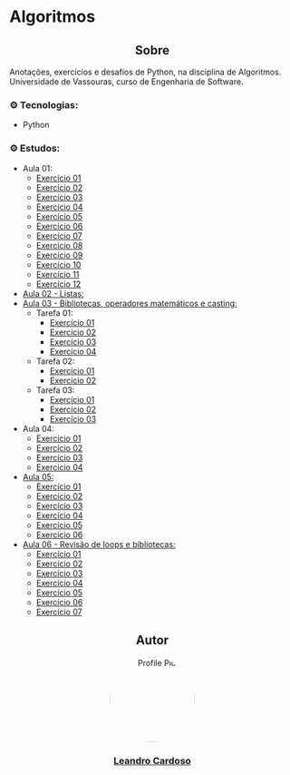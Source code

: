 # Algoritmos

<div align="center">
    <h2>Sobre</h2>
</div>

Anotações, exercícios e desafios de Python, na disciplina de Algoritmos.<br>
Universidade de Vassouras, curso de Engenharia de Software.<br>

### ⚙️ Tecnologias:
* Python

### ⚙️ Estudos:
* Aula 01:
    * [Exercício 01](https://github.com/Leandro-Cardoso/STUDY-Vassouras-Algoritmos/blob/main/aula01/exercicio01.py)
    * [Exercício 02](https://github.com/Leandro-Cardoso/STUDY-Vassouras-Algoritmos/blob/main/aula01/exercicio02.py)
    * [Exercício 03](https://github.com/Leandro-Cardoso/STUDY-Vassouras-Algoritmos/blob/main/aula01/exercicio03.py)
    * [Exercício 04](https://github.com/Leandro-Cardoso/STUDY-Vassouras-Algoritmos/blob/main/aula01/exercicio04.py)
    * [Exercício 05](https://github.com/Leandro-Cardoso/STUDY-Vassouras-Algoritmos/blob/main/aula01/exercicio05.py)
    * [Exercício 06](https://github.com/Leandro-Cardoso/STUDY-Vassouras-Algoritmos/blob/main/aula01/exercicio06.py)
    * [Exercício 07](https://github.com/Leandro-Cardoso/STUDY-Vassouras-Algoritmos/blob/main/aula01/exercicio07.py)
    * [Exercício 08](https://github.com/Leandro-Cardoso/STUDY-Vassouras-Algoritmos/blob/main/aula01/exercicio08.py)
    * [Exercício 09](https://github.com/Leandro-Cardoso/STUDY-Vassouras-Algoritmos/blob/main/aula01/exercicio09.py)
    * [Exercício 10](https://github.com/Leandro-Cardoso/STUDY-Vassouras-Algoritmos/blob/main/aula01/exercicio10.py)
    * [Exercício 11](https://github.com/Leandro-Cardoso/STUDY-Vassouras-Algoritmos/blob/main/aula01/exercicio11.py)
    * [Exercício 12](https://github.com/Leandro-Cardoso/STUDY-Vassouras-Algoritmos/blob/main/aula01/exercicio12.py)
* [Aula 02 - Listas:](https://github.com/Leandro-Cardoso/STUDY-Vassouras-Algoritmos/blob/main/aula02/aula02.py)
* [Aula 03 - Bibliotecas, operadores matemáticos e casting:](https://github.com/Leandro-Cardoso/STUDY-Vassouras-Algoritmos/blob/main/aula03/aula03.py)
    * Tarefa 01:
        * [Exercício 01](https://github.com/Leandro-Cardoso/STUDY-Vassouras-Algoritmos/blob/main/aula03/exercicio01_01.py)
        * [Exercício 02](https://github.com/Leandro-Cardoso/STUDY-Vassouras-Algoritmos/blob/main/aula03/exercicio01_02.py)
        * [Exercício 03](https://github.com/Leandro-Cardoso/STUDY-Vassouras-Algoritmos/blob/main/aula03/exercicio01_03.py)
        * [Exercício 04](https://github.com/Leandro-Cardoso/STUDY-Vassouras-Algoritmos/blob/main/aula03/exercicio01_04.py)
    * Tarefa 02:
        * [Exercício 01](https://github.com/Leandro-Cardoso/STUDY-Vassouras-Algoritmos/blob/main/aula03/exercicio02_01.py)
        * [Exercício 02](https://github.com/Leandro-Cardoso/STUDY-Vassouras-Algoritmos/blob/main/aula03/exercicio02_02.py)
    * Tarefa 03:
        * [Exercício 01](https://github.com/Leandro-Cardoso/STUDY-Vassouras-Algoritmos/blob/main/aula03/exercicio03_01.py)
        * [Exercício 02](https://github.com/Leandro-Cardoso/STUDY-Vassouras-Algoritmos/blob/main/aula03/exercicio03_02.py)
        * [Exercício 03](https://github.com/Leandro-Cardoso/STUDY-Vassouras-Algoritmos/blob/main/aula03/exercicio03_03.py)
* Aula 04:
    * [Exercício 01](https://github.com/Leandro-Cardoso/STUDY-Vassouras-Algoritmos/blob/main/aula04/exercicio01.py)
    * [Exercício 02](https://github.com/Leandro-Cardoso/STUDY-Vassouras-Algoritmos/blob/main/aula04/exercicio02.py)
    * [Exercício 03](https://github.com/Leandro-Cardoso/STUDY-Vassouras-Algoritmos/blob/main/aula04/exercicio03.py)
    * [Exercício 04](https://github.com/Leandro-Cardoso/STUDY-Vassouras-Algoritmos/blob/main/aula04/exercicio04.py)
* [Aula 05:](https://github.com/Leandro-Cardoso/STUDY-Vassouras-Algoritmos/blob/main/aula05/aula05.py)
    * [Exercício 01](https://github.com/Leandro-Cardoso/STUDY-Vassouras-Algoritmos/blob/main/aula05/exercicio01.py)
    * [Exercício 02](https://github.com/Leandro-Cardoso/STUDY-Vassouras-Algoritmos/blob/main/aula05/exercicio02.py)
    * [Exercício 03](https://github.com/Leandro-Cardoso/STUDY-Vassouras-Algoritmos/blob/main/aula05/exercicio03.py)
    * [Exercício 04](https://github.com/Leandro-Cardoso/STUDY-Vassouras-Algoritmos/blob/main/aula05/exercicio04.py)
    * [Exercício 05](https://github.com/Leandro-Cardoso/STUDY-Vassouras-Algoritmos/blob/main/aula05/exercicio05.py)
    * [Exercício 06](https://github.com/Leandro-Cardoso/STUDY-Vassouras-Algoritmos/blob/main/aula05/exercicio06.py)
* [Aula 06 - Revisão de loops e bibliotecas:](https://github.com/Leandro-Cardoso/STUDY-Vassouras-Algoritmos/blob/main/aula06/aula06.py)
    * [Exercício 01](https://github.com/Leandro-Cardoso/STUDY-Vassouras-Algoritmos/blob/main/aula06/exercicio01.py)
    * [Exercício 02](https://github.com/Leandro-Cardoso/STUDY-Vassouras-Algoritmos/blob/main/aula06/exercicio02.py)
    * [Exercício 03](https://github.com/Leandro-Cardoso/STUDY-Vassouras-Algoritmos/blob/main/aula06/exercicio03.py)
    * [Exercício 04](https://github.com/Leandro-Cardoso/STUDY-Vassouras-Algoritmos/blob/main/aula06/exercicio04.py)
    * [Exercício 05](https://github.com/Leandro-Cardoso/STUDY-Vassouras-Algoritmos/blob/main/aula06/exercicio05.py)
    * [Exercício 06](https://github.com/Leandro-Cardoso/STUDY-Vassouras-Algoritmos/blob/main/aula06/exercicio06.py)
    * [Exercício 07](https://github.com/Leandro-Cardoso/STUDY-Vassouras-Algoritmos/blob/main/aula06/exercicio07.py)

<div align="center">
    <h2>Autor</h2>
    <a href="https://github.com/Leandro-Cardoso" target="_blank">
        <img src="https://avatars.githubusercontent.com/u/41876952?v=4" alt="Profile Pic" width="150" style="border-radius: 50%"/>
        <h3>Leandro Cardoso</h3>
    </a>
</div>
